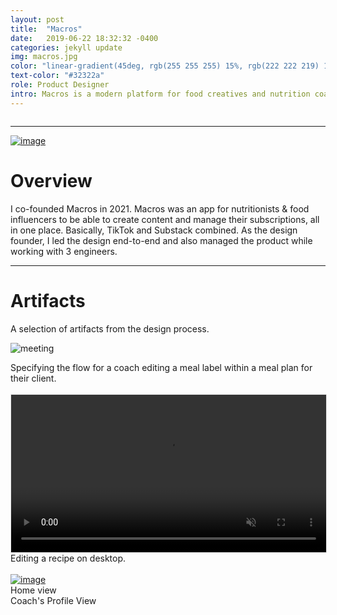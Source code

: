 ```yaml
---
layout: post
title:  "Macros"
date:   2019-06-22 18:32:32 -0400
categories: jekyll update
img: macros.jpg
color: "linear-gradient(45deg, rgb(255 255 255) 15%, rgb(222 222 219) 100%)"
text-color: "#32322a"
role: Product Designer
intro: Macros is a modern platform for food creatives and nutrition coaches. I led the end-to-end design for the platform.
---
```


<img class="head landing" src="/img/macros-header.jpg" alt="">


<hr>

  <a href="/img/home-view.png" class="medium-zoom-image">
    <img src="/img/home-view.png" alt="image" />
  </a>


# Overview

I co-founded Macros in 2021. Macros was an app for nutritionists & food influencers to be able to create content and manage their subscriptions, all in one place. Basically, TikTok and Substack combined. As the design founder, I led the design end-to-end and also managed the product while working with 3 engineers.


<hr>


# Artifacts
<p>A selection of artifacts from the design process.</p>

![meeting](/img/meallabelflow.jpg)

<div class="caption">Specifying the flow for a coach editing a meal label within a meal plan for their client.</div>

<br>

<video width="100%" autoplay loop muted style="border: 1px solid #e5e5e5;">
  <source src="/img/macros_edit_recipe.mp4" type="video/mp4" />
  <source src="movie.ogg" type="video/ogg" />
  Your browser does not support the video tag.
</video>

<div class="caption">Editing a recipe on desktop.</div>

<br>

<div class="row">
  <div class="col-sm-6">
    <div class="col-with-margin">
      <a href="/img/home-view.png" class="glightbox">
        <img src="/img/home-view.png" alt="image" />
      </a>
      <div class="caption-centered">Home view</div>
    </div>
  </div>
  <div class="col-sm-6">
    <div class="col-with-margin">
      <img src="/img/profile-view.png" alt="">
      <div class="caption-centered">Coach's Profile View</div>
    </div>
  </div>
</div>

<br>

